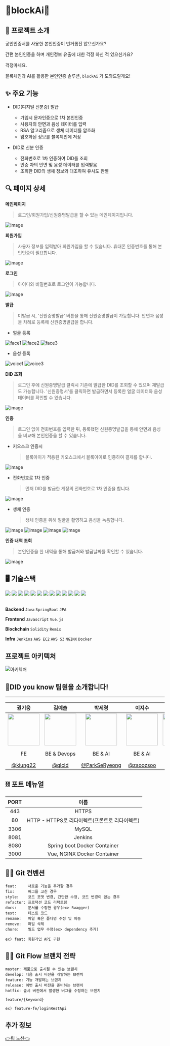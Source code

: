 # 🧩blockAi🧩

## 👀 프로젝트 소개
공인인증서를 사용한 본인인증이 번거롭진 않으신가요?

간편 본인인증을 하며 개인정보 유출에 대한 걱정 하신 적 있으신가요?

걱정마세요. 

블록체인과 AI를 활용한 본인인증 솔루션, `blockAi` 가 도와드릴게요!


## ✨ 주요 기능
- DID(디지털 신분증) 발급
  - 가입시 문자인증으로 1차 본인인증
  - 사용자의 안면과 음성 데이터를 입력 
  - RSA 알고리즘으로 생체 데이터를 암호화
  - 암호화된 정보를 블록체인에 저장
  
- DID로 신분 인증
  - 전화번호로 1차 인증하여 DID를 조회
  - 인증 자의 안면 및 음성 데이터를 입력받음
  - 조회한 DID의 생체 정보와 대조하여 유사도 판별

## 🔍 페이지 상세

**메인페이지**
>로그인/회원가입/신원증명발급을 할 수 있는 메인페이지입니다.

![image](https://user-images.githubusercontent.com/43156636/142370883-f5771d7a-8801-4270-a3d0-8861da7e51ac.png)



**회원가입** 
>사용자 정보를 입력받아 회원가입을 할 수 있습니다. 휴대폰 인증번호를 통해 본인인증이 필요합니다.

![image](https://user-images.githubusercontent.com/43156636/142382116-eff19394-7c57-44eb-b22a-afce9d9bb6ec.png)



**로그인**
>아이디와 비밀번호로 로그인이 가능합니다.

![image](https://user-images.githubusercontent.com/43156636/142381618-0f4dd11c-1ab3-4eb6-9858-736b147591a3.png)


**발급**
> 미발급 시, '신원증명발급' 버튼을 통해 신원증명발급이 가능합니다.
> 안면과 음성을 차례로 등록해 신원증명발급을 합니다.

- 얼굴 등록

![face1](https://user-images.githubusercontent.com/31243566/141932516-6ea8a33a-e4ad-415f-8ecc-c902c2bd19f7.PNG)
![face2](https://user-images.githubusercontent.com/31243566/141932518-696bff7a-d1d5-4012-bdf4-e4100dc186cf.PNG)
![face3](https://user-images.githubusercontent.com/31243566/141932523-e085e4f6-1a55-4b4a-b096-9d64bcd654c3.PNG)


- 음성 등록

![voice1](https://user-images.githubusercontent.com/31243566/141932528-9c7c75e7-be07-4690-9ed9-564c028842d4.PNG)
![voice3](https://user-images.githubusercontent.com/31243566/141932529-aef537a4-1d48-42ae-ab45-3e7cc5d4704a.PNG)



**DID 조회** 
> 로그인 후에 신원증명발급 클릭시 기존에 발급한 DID를 조회할 수 있으며 재발급도 가능합니다.
> '신원증명서'를 클릭하면 발급하면서 등록한 얼굴 데이터와 음성 데이터를 확인할 수 있습니다.

![image](https://user-images.githubusercontent.com/43156636/142382981-b4522f73-7661-41a0-bed6-cb1349cb3769.png)



**인증** 
> 로그인 없이 전화번호를 입력한 뒤, 등록했던 신원증명발급을 통해 안면과 음성을 비교해 본인인증을 할 수 있습니다.

- 키오스크 인증시
  > 블록아이가 적용된 키오스크에서 블록아이로 인증하여 결제를 합니다. 

![image](https://user-images.githubusercontent.com/43156636/142385435-72434550-de83-446e-9e1f-58ee98f21008.png)

- 전화번호로 1차 인증
  > 먼저 DID를 발급한 계정의 전화번호로 1차 인증을 합니다.

![image](https://user-images.githubusercontent.com/43156636/142388752-94feca35-b259-4f22-a22d-c5993d0268ea.png)

- 생체 인증
  > 생체 인증을 위해 얼굴을 촬영하고 음성을 녹음합니다.

![image](https://user-images.githubusercontent.com/43156636/142386894-6fd2adce-941d-4e25-94bf-e6d50a8d007e.png)
![image](https://user-images.githubusercontent.com/43156636/142389015-951e35a6-e682-416c-a172-15686ea1ee12.png)
![image](https://user-images.githubusercontent.com/43156636/142388576-3fd2da94-e70b-451a-9c26-eb3de3c4baa9.png)
![image](https://user-images.githubusercontent.com/43156636/142388314-0f4dd5c9-c70c-4c34-951a-7540d3381907.png)


**인증 내역 조회** 
> 본인인증을 한 내역을 통해 발급처와 발급날짜를 확인할 수 있습니다.

![image](https://user-images.githubusercontent.com/43156636/142384814-febafa68-0010-4ddf-af3f-51240a31264d.png)


## 🖥️ 기술스택
<div>
<img src="https://img.shields.io/badge/Java-ED8B00?style=flat-square&logo=Java&logoColor=white"/> 
<img src="https://img.shields.io/badge/Spring-6ec45c?style=flat-square&logo=Spring&logoColor=white"/>
<img src="https://img.shields.io/badge/JPA-6DB33F?style=flat-square&logo=SpringBoot&logoColor=white"/>
<img src="https://img.shields.io/badge/MySQL-485899?style=flat-square&logo=MySQL&logoColor=white"/>
<img src="https://img.shields.io/badge/JavaScript-gray?style=flat-square&logo=JavaScript&logoColor=yellow"/> 
<img src="https://img.shields.io/badge/Vue-35495e?style=flat-square&logo=Vue.js&logoColor=4FC08D"/>
<img src="https://img.shields.io/badge/Solidity-C0C0C0?style=flat-square&logo=Solidity&logoColor=363636"/>
<img src="https://img.shields.io/badge/Ethereum-white?style=flat-square&logo=Ethereum&logoColor=3c3c3d"/>
<img src="https://img.shields.io/badge/Jenkins-D24939?style=flat-square&logo=Jenkins&logoColor=white"/>
<img src="https://img.shields.io/badge/AWS EC2-232F3E?style=flat-square&logo=AmazonAWS&logoColor=FF9900"/>
<img src="https://img.shields.io/badge/AWS S3-232F3E?style=flat-square&logo=AmazonAWS&logoColor=D24939"/>
<img src="https://img.shields.io/badge/NGINX-CFE1D0?style=flat-square&logo=NGINX&logoColor=009639"/>
<img src="https://img.shields.io/badge/Docker-DAE4EB?style=flat-square&logo=Docker&logoColor=2496ED"/>
</div>
<br>

**Backend** `Java` `SpringBoot` `JPA`

**Frontend**  `Javascript` `Vue.js`

**Blockchain** `Solidity` `Remix`

**Infra** `Jenkins` `AWS EC2` `AWS S3` `NGINX` `Docker`


## 프로젝트 아키텍처
![아키텍쳐](https://user-images.githubusercontent.com/43156636/142373145-c76bc37f-c8d4-49c3-86b9-435e8c4aca4c.PNG)

## 💞DID you know 팀원을 소개합니다!
---

|**권기웅**|**김예슬**|**박세령**|**이지수**|**이한울**|**임영찬**|
| :--: | :--: | :--: | :--: | :--: | :--: |
| <img src="https://user-images.githubusercontent.com/31243566/140014940-24863fd4-b715-43c8-ba5a-334493d6f532.png" width="100px;"> | <img src="https://user-images.githubusercontent.com/31243566/140015068-f8f4017b-2f63-4e99-890f-ee808f1d1762.jpg" width="100px;"> | <img src="https://user-images.githubusercontent.com/31243566/140033345-5f960686-0ed5-4e77-9eed-42a8ef5a7647.png" width="100px;"> | <img src="https://user-images.githubusercontent.com/31243566/140014690-e3cab2ab-3594-41ed-a272-938003d20b16.jpg" width="100px;"> | <img src="https://user-images.githubusercontent.com/31243566/140014989-9c450e1e-fc8e-42b7-8238-e2dcff2ac602.jpg" width="100px;"> | <img src="https://user-images.githubusercontent.com/43156636/140012993-ad47fc3a-20b3-4615-9cd4-74018f4b80b2.jpg" width="100px;"> |
|FE|BE & Devops|BE & AI|BE & AI|BE & Blockchain|BE & Blockchain|
|[@kiung22](https://github.com/kiung22)| [@qlcid](https://github.com/qlcid) | [@ParkSeRyeong](https://github.com/ParkSeRyeong) | [@zsoozsoo](https://github.com/zsoozsoo) | [@hanull](https://github.com/hanull) | [@lim8662](https://github.com/lim8662) |

## ⛓ 포트 메뉴얼
| **PORT** |                        **이름**                         |
| :------: | :-----------------------------------------------------: |
|   443    |                          HTTPS                          |
|    80    |       HTTP - HTTPS로 리다이렉트(프론트로 리다이렉트)     |
|   3306   |                          MySQL                          |
|   8081   |                         Jenkins                         |
|   8080   |              Spring boot Docker Container               |
|   3000   |               Vue, NGINX Docker Container               |

## 🙆‍♀️ Git 컨벤션
```
feat:     새로운 기능을 추가할 경우
fix:      버그를 고친 경우
style:    코드 포맷 변경, 간단한 수정, 코드 변경이 없는 경우
refactor: 프로덕션 코드 리팩토링
docs:     문서를 수정한 경우(ex> Swagger)
test:     테스트 코드
rename:   파일 혹은 폴더명 수정 및 이동
remove:   파일 삭제
chore:    빌드 업무 수정(ex> dependency 추가)
```
```
ex) feat: 회원가입 API 구현
```

## 🙆‍♀️ Git Flow 브랜치 전략
```
master: 제품으로 출시될 수 있는 브랜치
develop: 다음 출시 버전을 개발하는 브랜치
feature: 기능 개발하는 브랜치
release: 이번 출시 버전을 준비하는 브랜치
hotfix: 출시 버전에서 발생한 버그를 수정하는 브랜치
```
```
feature/{keyword} 

ex) feature-fe/loginRestApi
```

## 추가 정보
[👉팀 노션👈](https://www.notion.so/86346ce94a8e4074a34f901ed97f9c0d)
